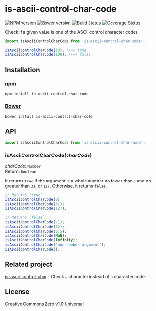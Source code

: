 # is-ascii-control-char-code

[![NPM version](https://img.shields.io/npm/v/is-ascii-control-char-code.svg)](https://www.npmjs.com/package/is-ascii-control-char-code)
[![Bower version](https://img.shields.io/bower/v/is-ascii-control-char-code.svg)](https://github.com/shinnn/is-ascii-control-char-code/releases)
[![Build Status](https://travis-ci.org/shinnn/is-ascii-control-char-code.svg?branch=master)](https://travis-ci.org/shinnn/is-ascii-control-char-code)
[![Coverage Status](https://img.shields.io/coveralls/shinnn/is-ascii-control-char-code.svg)](https://coveralls.io/r/shinnn/is-ascii-control-char-code)

Check if a given value is one of the ASCII control character codes

```javascript
import isAsciiControlCharCode from 'is-ascii-control-char-code';

isAsciiControlCharCode(10); //=> true
isAsciiControlCharCode(100); //=> false
```

## Installation

### [npm](https://www.npmjs.com/)

```
npm install is-ascii-control-char-code
```

### [Bower](https://bower.io/)

```
bower install is-ascii-control-char-code
```

## API

```javascript
import isAsciiControlCharCode from 'is-ascii-control-char-code';
```

### isAsciiControlCharCode(*charCode*)

*charCode*: `Number`  
Return: `Boolean`

It returns `true` if the argument is a whole number no fewer than `0` and no greater than `31`, or `127`. Otherwise, it returns `false`.

```javascript
// Returns `true`
isAsciiControlCharCode(0);
isAsciiControlCharCode(31);
isAsciiControlCharCode(127);

// Returns `false`
isAsciiControlCharCode(-1);
isAsciiControlCharCode(32);
isAsciiControlCharCode(0.5);
isAsciiControlCharCode(NaN);
isAsciiControlCharCode(Infinity);
isAsciiControlCharCode('non-number argument');
isAsciiControlCharCode();
```

## Related project

[is-ascii-control-char](https://github.com/shinnn/is-ascii-control-char) - Check a character instead of a character code

## License

[Creative Commons Zero v1.0 Universal](https://creativecommons.org/publicdomain/zero/1.0/deed)

